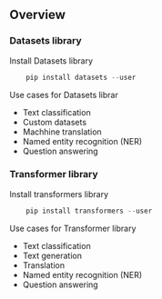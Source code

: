 ## Overview

### Datasets library

Install Datasets library
```powershell
    pip install datasets --user
   ```

Use cases for Datasets librar
- Text classification
- Custom datasets
- Machhine translation
- Named entity recognition (NER)
- Question answering

### Transformer library

Install transformers library
```powershell
    pip install transformers --user
   ```

Use cases for Transformer library
- Text classification
- Text generation
- Translation
- Named entity recognition (NER)
- Question answering

